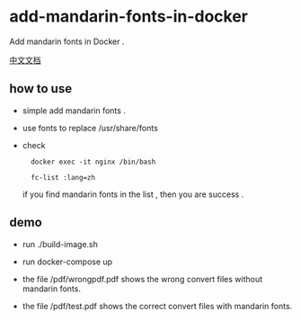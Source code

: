 # add-mandarin-fonts-in-docker
Add mandarin fonts in Docker . 

[中文文档](http://www.liumapp.com/articles/2018/06/05/1528179707247.html)

## how to use

* simple add mandarin fonts . 

* use fonts to replace /usr/share/fonts 

* check 

		docker exec -it nginx /bin/bash

		fc-list :lang=zh 

	if you find mandarin fonts in the list , then you are success .
	
## demo

* run ./build-image.sh

* run docker-compose up 

* the file /pdf/wrongpdf.pdf shows the wrong convert files without mandarin fonts. 

* the file /pdf/test.pdf shows the correct convert files with mandarin fonts.
	 		 		
